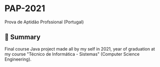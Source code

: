 # PAP-2021
Prova de Aptidão Profssional (Portugal)

## 🎯 Summary
Final course Java project made all by my self in 2021, year of graduation at my course "Técnico de Informática - Sistemas" (Computer Science Engineering). 
